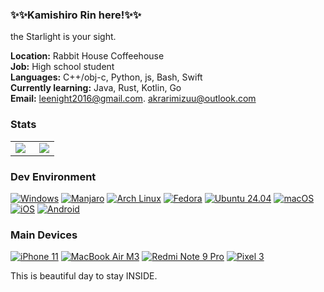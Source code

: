 ### ✨✨Kamishiro Rin here!✨✨  

the Starlight is your sight.   

**Location:** Rabbit House Coffeehouse   
**Job:** High school student  
**Languages:** C++/obj-c, Python, js, Bash, Swift  
**Currently learning:** Java, Rust, Kotlin, Go  
**Email:** leenight2016@gmail.com. 
akrarimizuu@outlook.com

### Stats
<table frame=void>
<tr>
    <td style="vertical-align: top">
        <img align="left" src="https://count.getloli.com/@rinkomo233?name=rinkomo233&theme=booru-jaypee&padding=5&offset=0&align=top&scale=1&pixelated=1&darkmode=auto">
    </td>
    <td>
        <img align="right" src="https://github-readme-stats.vercel.app/api?username=rinkomo233&include_all_commits=true&show_icons=true&theme=buefy&count_private=true&hide_border=true">
    </td>
</tr>
</table>


### Dev Environment
[![Windows](https://img.shields.io/badge/田%20Windows-00BBFF?style=flat-square)](https://www.microsoft.com/windows)
[![Manjaro](https://img.shields.io/badge/Manjaro-34BE5B?style=flat-square&logo=manjaro&logoColor=FFFFFF&labelColor=34BE5B)](https://manjaro.org)
[![Arch Linux](https://img.shields.io/badge/Arch%20Linux-008BFF?style=flat-square&logo=arch-linux&logoColor=FFFFFF&labelColor=008BFF)](https://archlinux.org)
[![Fedora](https://img.shields.io/badge/Fedora-51A2DA?style=flat-square&logo=fedora&logoColor=FFFFFF&labelColor=51A2DA)](https://fedoraproject.org)
[![Ubuntu 24.04](https://img.shields.io/badge/Ubuntu-dd4814?style=flat-square&logo=ubuntu&logoColor=ffffff)](https://releases.ubuntu.com/24.04/)
[![macOS](https://img.shields.io/badge/macOS-4F4F4F?style=flat-square&logo=apple&logoColor=FFFFFF&labelColor=4F4F4F)](https://www.apple.com/os/macos/)
[![iOS](https://img.shields.io/badge/iOS-4F4F4F?style=flat-square&logo=apple&logoColor=FFFFFF&labelColor=4F4F4F)](https://www.apple.com/os/ios/)
[![Android](https://img.shields.io/badge/Android-00C000?style=flat-square&logo=android&logoColor=FFFFFF&labelColor=00C000)](https://www.android.com/android-15/)

### Main Devices
[![iPhone 11](https://img.shields.io/badge/iPhone%2011-4F4F4F?style=flat-square&logo=apple&logoColor=FFFFFF&labelColor=4F4F4F)](https://wikipedia.org/wiki/IPhone_11)
[![MacBook Air M3](https://img.shields.io/badge/Macbook%20Air%20M3-4F4F4F?style=flat-square&logo=apple&logoColor=FFFFFF&labelColor=4F4F4F)](https://wikipedia.org/wiki/Apple_M3)
[![Redmi Note 9 Pro](https://img.shields.io/badge/Redmi%2010T-ED9121?style=flat-square&logo=xiaomi&logoColor=FFFFFF&labelColor=ED9121)](https://wikipedia.org/wiki/Xiaomi_Mi_10T)
[![Pixel 3](https://img.shields.io/badge/Pixel%203-000000?style=flat-square&logo=google&logoColor=FFFFFF&labelColor=000000)](https://wikipedia.org/wiki/Pixel_3)


This is beautiful day to stay INSIDE.